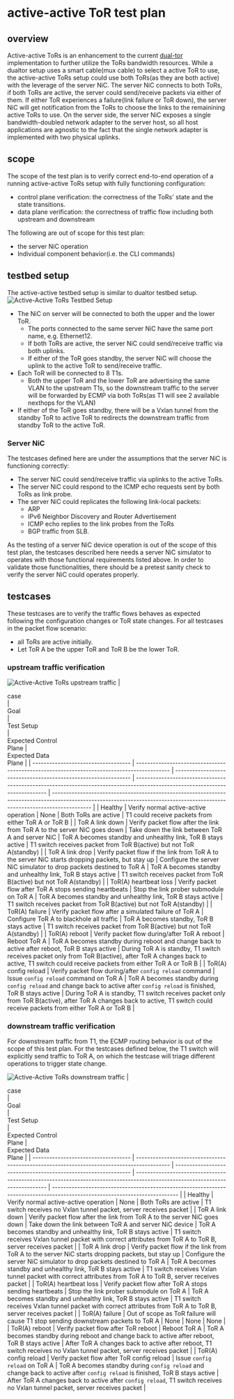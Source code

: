 # active-active ToR test plan

## overview
Active-active ToRs is an enhancement to the current [dual-tor](https://github.com/Azure/sonic-mgmt/blob/master/docs/testplan/dual_tor/dual_tor_test_hld.md) implementation to further utilize the ToRs bandwidth resources. While a dualtor setup uses a smart cable(mux cable) to select a active ToR to use, the active-active ToRs setup could use both ToRs(as they are both active) with the leverage of the server NiC. The server NiC connects to both ToRs, if both ToRs are active, the server could send/receive packets via either of them. If either ToR experiences a failure(link failure or ToR down), the server NiC will get notification from the ToRs to choose the links to the remainining active ToRs to use. On the server side, the server NiC exposes a single bandwidth-doubled network adapter to the server host, so all host applications are agnostic to the fact that the single network adapter is implemented with two physical uplinks.

## scope
The scope of the test plan is to verify correct end-to-end operation of a running active-active ToRs setup with fully functioning configuration:
* control plane verification: the correctness of the ToRs' state and the state transitions.
* data plane verification: the correctness of traffic flow including both upstream and downstream

The following are out of scope for this test plan:
* the server NiC operation
* Individual component behavior(i.e. the CLI commands) 

## testbed setup
The active-active testbed setup is similar to dualtor testbed setup.
![Active-Active ToRs Testbed Setup](img/active-active-testbed-setup.jpg)
* The NiC on server will be connected to both the upper and the lower ToR.
    * The ports connected to the same server NiC have the same port name, e.g. Ethernet12.
    * If both ToRs are active, the server NiC could send/receive traffic via both uplinks.
    * If either of the ToR goes standby, the server NiC will choose the uplink to the active ToR to send/receive traffic.
* Each ToR will be connected to 8 T1s.
    * Both the upper ToR and the lower ToR are advertising the same VLAN to the upstream T1s, so the downstream traffic to the server will be forwarded by ECMP via both ToRs(as T1 will see 2 available nexthops for the VLAN)
* If either of the ToR goes standby, there will be a Vxlan tunnel from the standby ToR to active ToR to redirects the downstream traffic from standby ToR to the active ToR.

### Server NiC
The testcases defined here are under the assumptions that the server NiC is functioning correctly:
- The server NiC could send/receive traffic via uplinks to the active ToRs.
- The server NiC could respond to the ICMP echo requests sent by both ToRs as link probe.
- The server NiC could replicates the following link-local packets:
    * ARP
    * IPv6 Neighbor Discovery and Router Advertisement
    * ICMP echo replies to the link probes from the ToRs
    * BGP traffic from SLB.

As the testing of a server NiC device operation is out of the scope of this test plan, the testcases described here needs a server NiC simulator to operates with those functional requirements listed above. In order to validate those functionalities, there should be a pretest sanity check to verify the server NiC could operates properly.

## testcases
These testcases are to verify the traffic flows behaves as expected following the configuration changes or ToR state changes.
For all testcases in the packet flow scenario:
* all ToRs are active initially.
* Let ToR A be the upper ToR and ToR B be the lower ToR.

### upstream traffic verification
![Active-Active ToRs upstream traffic](img/active-active-upstream-traffic.jpg)
| <div style="width:200px">case</div> | <div style="width:300px">Goal</div>                                                        | <div style="width:300px">Test Setup</div>                      | <div style="width:300px">Expected Control</div>Plane                                                                         | <div style="width:300px">Expected Data</div>  Plane                                                                                                                        |
| ----------------------------------- | ------------------------------------------------------------------------------------------ | -------------------------------------------------------------- | ---------------------------------------------------------------------------------------------------------------------------- | -------------------------------------------------------------------------------------------------------------------------------------------------------------------------- |
| Healthy                             | Verify normal active-active operation                                                      | None                                                           | Both ToRs are active                                                                                                         | T1 could receive packets from either ToR A or ToR B                                                                                                                        |
| ToR A  link down                    | Verify packet flow after the link from ToR A  to the server NiC goes down                        | Take down the link between ToR A  and server NiC              | ToR A becomes standby and unhealthy link, ToR B stays active                                                                 | T1 switch receives packet from ToR B(active) but not ToR A(standby)                                                                                                        |
| ToR A link drop                     | Verify packet flow if the link from ToR A to the server NiC starts dropping packets, but stay up | Configure the server NiC simulator to drop packets destined to ToR A | ToR A becomes standby and unhealthy link, ToR B stays active                                                                 | T1 switch receives packet from ToR B(active) but not ToR A(standby)                                                                                                        |
| ToR(A) heartbeat loss               | Verify packet flow after ToR A stops sending heartbeats                                    | Stop the link prober submodule on ToR A                        | ToR A becomes standby and unhealthy link, ToR B stays active                                                                 | T1 switch receives packet from ToR B(active) but not ToR A(standby)                                                                                                        |
| ToR(A) failure                      | Verify packet flow after a simulated failure of ToR A                                      | Configure ToR A to blackhole all traffic                       | ToR A becomes standby, ToR B stays active                                                                                    | T1 switch receives packet from ToR B(active) but not ToR A(standby)                                                                                                        |
| ToR(A) reboot                       | Verify packet flow during/after ToR A reboot                                               | Reboot ToR A                                                   | ToR A becomes standby during reboot and change back to active after reboot, ToR B stays active                               | During ToR A is standby, T1 switch receives packet only from ToR B(active), after ToR A changes back to active, T1 switch could receive packets from either ToR A or ToR B |
| ToR(A) config reload                | Verify packet flow during/after `config reload` command                                    | Issue `config reload` command on ToR A                         | ToR A becomes standby during `config reload` and change back to active after `config reload` is finished, ToR B stays active | During ToR A is standby, T1 switch receives packet only from ToR B(active), after ToR A changes back to active, T1 switch could receive packets from either ToR A or ToR B |

### downstream traffic verification
For downstream traffic from T1, the ECMP routing behavior is out of the scope of this test plan. For the testcases defined below, the T1 switch will explicitly send traffic to ToR A, on which the testcase will triage different operations to trigger state change.

![Active-Active ToRs downstream traffic](img/active-active-downstream-traffic.jpg)
| <div style="width:200px">case</div> | <div style="width:300px">Goal</div>                                                        | <div style="width:300px">Test Setup</div>                      | <div style="width:300px">Expected Control</div>Plane                                                                         | <div style="width:300px">Expected Data</div>  Plane                                                                         |
| ----------------------------------- | ------------------------------------------------------------------------------------------ | -------------------------------------------------------------- | ---------------------------------------------------------------------------------------------------------------------------- | --------------------------------------------------------------------------------------------------------------------------- |
| Healthy                             | Verify normal active-active operation                                                      | None                                                           | Both ToRs are active                                                                                                         | T1 switch receives no Vxlan tunnel packet, server receives packet                                                           |
| ToR A  link down                    | Verify packet flow after the link from ToR A to the server NiC goes down                         | Take down the link between ToR A  and server NiC device              | ToR A becomes standby and unhealthy link, ToR B stays active                                                                 | T1 switch receives Vxlan tunnel packet with correct attributes from ToR A to ToR B, server receives packet                  |
| ToR A link drop                     | Verify packet flow if the link from ToR A to the server NiC starts dropping packets, but stay up | Configure the server NiC simulator to drop packets destined to ToR A | ToR A  becomes standby and unhealthy link, ToR B stays active                                                                | T1 switch receives Vxlan tunnel packet with correct attributes from ToR A to ToR B, server receives packet                  |
| ToR(A) heartbeat loss               | Verify packet flow after ToR A stops sending heartbeats                                    | Stop the link prober submodule on ToR A                        | ToR A becomes standby and unhealthy link, ToR B stays active                                                                 | T1 switch receives Vxlan tunnel packet with correct attributes from ToR A to ToR B, server receives packet                  |
| ToR(A) failure                      | Out of scope as ToR failure will cause T1 stop sending downstream packets to ToR A         | None                                                           | None                                                                                                                         | None                                                                                                                        |
| ToR(A) reboot                       | Verify packet flow after ToR reboot                                                        | Reboot ToR A                                                   | ToR A becomes standby during reboot and change back to active after reboot, ToR B stays active                               | After ToR A changes back to active after reboot, T1 switch receives no Vxlan tunnel packet, server receives packet          |
| ToR(A) config reload                | Verify packet flow after ToR config reload                                                 | Issue `config reload` on ToR A                                 | ToR A becomes standby during `config reload` and change back to active after `config reload` is finished, ToR B stays active | After ToR A changes back to active after `config reload`, T1 switch receives no Vxlan tunnel packet, server receives packet |